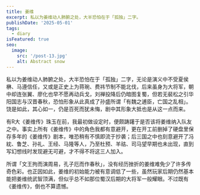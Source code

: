 ```yaml
---
title: 姜维
excerpt: 私以为姜维动人肺腑之处，大半恐怕在于「孤独」二字。
publishDate: '2025-05-01'
tags:
  - diary
isFeatured: true
seo:
  image:
    src: '/post-13.jpg'
    alt: Abstract snow
---
```


私以为姜维动人肺腑之处，大半恐怕在于「孤独」二字，无论是演义中不受夏侯楙、马遵信任，又或是正史上为蒋琬、费祎节制不能北伐，后来虽身为大将军，朝中却连张翼、廖化也早不愿再动兵戈，刘禅投降后仍暗图复蜀，但若无裴松之引华阳国志与汉晋春秋，恐怕形象从此真成了孙盛所谓「有魏之逋臣，亡国之乱相」。饶是如此，其心如一，仍是百死而犹未悔，剧中其形象大抵也是从这一点而来。

有R大《姜维传》珠玉在前，我最初做设定时，便颇踌躇于是否该将姜维纳入队友之中。事实上所有《姜维传》中的角色我都有意避开，更在开工前删掉了硬盘里保存多年的《姜维传》剧本，唯恐稍有不慎即流于抄袭；后三国之中也刻意避开了冯紞、鲁芝、孙礼、王经、马隆等人，乃至杜预、羊祜、司马望早期也未出现，直到写幻想线时发现避无可避，才不得不将这三人加入。

所谓「文王拘而演周易，孔子厄而作春秋」，没有经历挫折的姜维难免少了许多传奇色彩。也正因如此，姜维的初始能力被有意调低了一些，虽然玩家后期仍然基本能把姜维统武智顶满，但似乎总不如那位蜀汉后期的大将军一般耀眼。不过既有《姜维传》，倒也不算遗憾。
